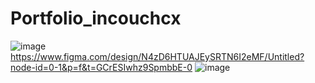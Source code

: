 # Portfolio_incouchcx
![image](https://github.com/user-attachments/assets/5702d834-e481-4d08-a819-57d9c38c45dd)
https://www.figma.com/design/N4zD6HTUAJEySRTN6I2eMF/Untitled?node-id=0-1&p=f&t=GCrESIwhz9SpmbbE-0
![image](https://github.com/user-attachments/assets/cd320d3c-dbd8-42ce-9fe1-83a38fb16db9)
